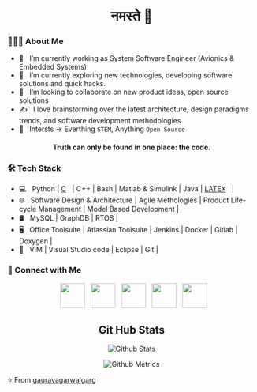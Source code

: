 <h1 align="center"> नमस्ते 🙏 </h1>

<h3> 👨🏻‍💻 About Me </h3>

- 💼 &nbsp; I’m currently working as System Software Engineer (Avionics & Embedded Systems)
- 🔭 &nbsp; I’m currently exploring new technologies, developing software solutions and quick hacks.
- 👯 &nbsp; I’m looking to collaborate on new product ideas, open source solutions
- ✍️ &nbsp; I love brainstorming over the latest architecture, design paradigms trends, and software development methodologies
- 🌱 &nbsp; Intersts -> Everthing `STEM`, Anything `Open Source`

<h4 align="center">Truth can only be found in one place: the code.</h4>

<h3>🛠 Tech Stack</h3>

- 💻 &nbsp; Python | [C](https://img.shields.io/badge/-C-black?logo=c&style=social)&nbsp;&nbsp; | C++ | Bash | Matlab & Simulink | Java | [LATEX](https://img.shields.io/badge/-LATEX-black?logo=latex&style=social)&nbsp;&nbsp; |
- 🌐 &nbsp; Software Design & Architecture | Agile Methologies | Product Life-cycle Management | Model Based Development |
- 🛢 &nbsp; MySQL | GraphDB | RTOS |
- 🖥 &nbsp; Office Toolsuite | Atlassian Toolsuite | Jenkins | Docker | Gitlab | Doxygen |
- 🔧 &nbsp; VIM | Visual Studio code | Eclipse | Git |

<h3> 🤝 Connect with Me </h3>

<p align="center">
&nbsp; <a href="https://stackoverflow.com/users/6194954/gaurav-agarwal-garg" target="_blank" rel="noopener noreferrer"><img src="https://img.icons8.com/color/96/000000/stackoverflow.png" width="50" /></a>
&nbsp; <a href="https://www.linkedin.com/in/gauravagarwalgarg/" target="_blank" rel="noopener noreferrer"><img src="https://img.icons8.com/plasticine/100/000000/linkedin.png" width="50" /></a>
&nbsp; <a href="mailto:gauravagarwalgarg@gmail.com" target="_blank" rel="noopener noreferrer"><img src="https://img.icons8.com/plasticine/100/000000/gmail.png"  width="50" /></a>
&nbsp; <a href="https://twitter.com/gauravaggarg" target="_blank" rel="noopener noreferrer"><img src="https://img.icons8.com/plasticine/100/000000/twitter.png" width="50" /></a>
&nbsp; <a href="https://www.instagram.com/gauravagarwalgarg/" target="_blank" rel="noopener noreferrer"><img src="https://img.icons8.com/plasticine/100/000000/instagram-new.png" width="50" /></a>
</p>


<center>
<h2 align="center">Git Hub Stats</h2>
<p align="center"><img src="https://github-readme-stats.vercel.app/api?username=gauravagarwalgarg&show_icons=true&title_color=fff&icon_color=79ff97&text_color=9f9f9f&bg_color=151515") alt="Github Stats"></p>
<!--<p align="left"><img src="https://github-profile-trophy.vercel.app/?username=gauravagarwalgarg&theme=onedark") alt="Github Profile Trophy"></p> -->
<p align="center"><img src="https://metrics.lecoq.io/gauravagarwalgarg" alt="Github Metrics"></p>
</center>

⭐️ From [gauravagarwalgarg](https://github.com/gauravagarwalgarg)
